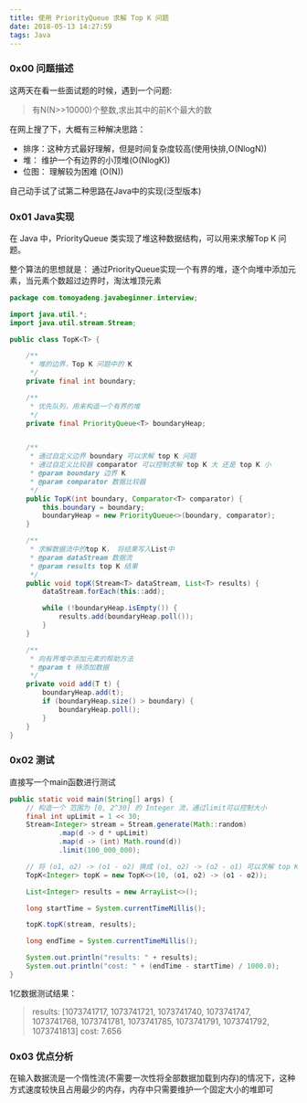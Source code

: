 ```yaml
---
title: 使用 PriorityQueue 求解 Top K 问题
date: 2018-05-13 14:27:59
tags: Java
---
```


### 0x00 问题描述

这两天在看一些面试题的时候，遇到一个问题:

> 有N(N>>10000)个整数,求出其中的前K个最大的数

在网上搜了下，大概有三种解决思路：

+ 排序：这种方式最好理解，但是时间复杂度较高(使用快排,O(NlogN))
+ 堆： 维护一个有边界的小顶堆(O(NlogK))
+ 位图： 理解较为困难 (O(N))

自己动手试了试第二种思路在Java中的实现(泛型版本)

### 0x01 Java实现

在 Java 中，PriorityQueue 类实现了堆这种数据结构，可以用来求解Top K 问题。

整个算法的思想就是： 通过PriorityQueue实现一个有界的堆，逐个向堆中添加元素，当元素个数超过边界时，淘汰堆顶元素

```java
package com.tomoyadeng.javabeginner.interview;

import java.util.*;
import java.util.stream.Stream;

public class TopK<T> {

    /**
     * 堆的边界，Top K 问题中的 K
     */
    private final int boundary;

    /**
     * 优先队列，用来构造一个有界的堆
     */
    private final PriorityQueue<T> boundaryHeap;


    /**
     * 通过自定义边界 boundary 可以求解 top K 问题
     * 通过自定义比较器 comparator 可以控制求解 top K 大 还是 top K 小
     * @param boundary 边界 K
     * @param comparator 数据比较器
     */
    public TopK(int boundary, Comparator<T> comparator) {
        this.boundary = boundary;
        boundaryHeap = new PriorityQueue<>(boundary, comparator);
    }

    /**
     * 求解数据流中的top K， 将结果写入List中
     * @param dataStream 数据流
     * @param results top K 结果
     */
    public void topK(Stream<T> dataStream, List<T> results) {
        dataStream.forEach(this::add);

        while (!boundaryHeap.isEmpty()) {
            results.add(boundaryHeap.poll());
        }
    }

    /**
     * 向有界堆中添加元素的帮助方法
     * @param t 待添加数据
     */
    private void add(T t) {
        boundaryHeap.add(t);
        if (boundaryHeap.size() > boundary) {
            boundaryHeap.poll();
        }
    }
}

```

### 0x02 测试

直接写一个main函数进行测试

```java
public static void main(String[] args) {
    // 构造一个 范围为 [0, 2^30] 的 Integer 流，通过limit可以控制大小
    final int upLimit = 1 << 30;
    Stream<Integer> stream = Stream.generate(Math::random)
            .map(d -> d * upLimit)
            .map(d -> (int) Math.round(d))
            .limit(100_000_000);

    // 将 (o1, o2) -> (o1 - o2) 换成 (o1, o2) -> (o2 - o1) 可以求解 top K 小
    TopK<Integer> topK = new TopK<>(10, (o1, o2) -> (o1 - o2));

    List<Integer> results = new ArrayList<>();

    long startTime = System.currentTimeMillis();

    topK.topK(stream, results);

    long endTime = System.currentTimeMillis();

    System.out.println("results: " + results);
    System.out.println("cost: " + (endTime - startTime) / 1000.0);
}
```

1亿数据测试结果：

> results: [1073741717, 1073741721, 1073741740, 1073741747, 1073741768, 1073741781, 1073741785, 1073741791, 1073741792, 1073741813]
> cost: 7.656

### 0x03 优点分析

在输入数据流是一个惰性流(不需要一次性将全部数据加载到内存)的情况下，这种方式速度较快且占用最少的内存，内存中只需要维护一个固定大小的堆即可
